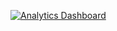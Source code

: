 [![Analytics Dashboard](https://img.shields.io/badge/Analytics-Dashboard-blue?style=for-the-badge&logo=github)](https://defendr-ai.github.io/phantom.core-threat-actor/)
